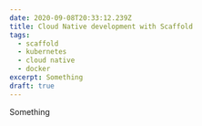 ```yaml
---
date: 2020-09-08T20:33:12.239Z
title: Cloud Native development with Scaffold
tags:
  - scaffold
  - kubernetes
  - cloud native
  - docker
excerpt: Something
draft: true
---
```

Something